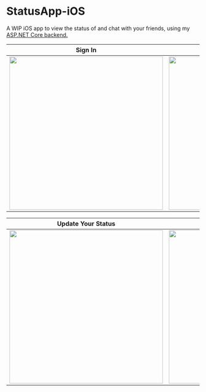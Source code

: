 # StatusApp-iOS

A WIP iOS app to view the status of and chat with your friends, using my [ASP.NET Core backend.](https://github.com/FakeRayBanz/StatusApp-Server)

  Sign In |    Friends Status Page 
:-------------------------:|:-------------------------:
<img src="https://user-images.githubusercontent.com/61717342/227962856-0df91378-5ac5-459f-8d69-20722f2d5ba2.png" width=400>  |  <img src="https://user-images.githubusercontent.com/61717342/227963962-222948cc-58ad-4b77-a536-91a043b56fed.png" width=400>

   Update Your Status      |           Chat
:-------------------------:|:-------------------------:
<img src="https://user-images.githubusercontent.com/61717342/227966290-7902841a-a500-4b2d-aa1e-f1fbd24b3ca3.png" width=400>  |  <img src="https://user-images.githubusercontent.com/61717342/227967279-95cad70c-224a-4114-a2f4-f33ad90dcd9a.png" width=400>

